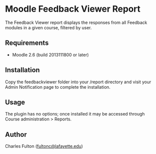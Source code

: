 Moodle Feedback Viewer Report
============================

The Feedback Viewer report displays the responses from all Feedback modules in a given course, filtered by user.

Requirements
------------
- Moodle 2.6 (build 2013111800 or later)

Installation
------------
Copy the feedbackviewer folder into your /report directory and visit your Admin Notification page to complete the installation.

Usage
-----
The plugin has no options; once installed it may be accessed through Course administration > Reports.

Author
-----
Charles Fulton (fultonc@lafayette.edu)
